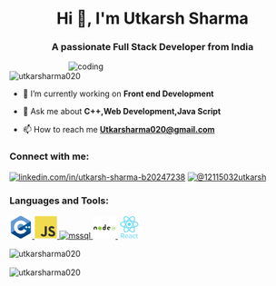 <h1 align="center">Hi 👋, I'm Utkarsh Sharma</h1>
<h3 align="center">A passionate Full Stack Developer from India</h3>
<img align ="right" alt="coding" width="400" src="https://media.tenor.com/m1Mr-khUDVgAAAAC/anime-hacking.gif">


<p align="left"> <img src="https://komarev.com/ghpvc/?username=utkarsharma020&label=Profile%20views&color=0e75b6&style=flat" alt="utkarsharma020" /> </p>

- 🔭 I’m currently working on **Front end Development**

- 💬 Ask me about **C++,Web Development,Java Script**

- 📫 How to reach me **Utkarsharma020@gmail.com**

<h3 align="left">Connect with me:</h3>
<p align="left">
<a href="https://linkedin.com/in/linkedin.com/in/utkarsh-sharma-b20247238" target="blank"><img align="center" src="https://raw.githubusercontent.com/rahuldkjain/github-profile-readme-generator/master/src/images/icons/Social/linked-in-alt.svg" alt="linkedin.com/in/utkarsh-sharma-b20247238" height="30" width="40" /></a>
<a href="https://www.hackerrank.com/@12115032utkarsh" target="blank"><img align="center" src="https://raw.githubusercontent.com/rahuldkjain/github-profile-readme-generator/master/src/images/icons/Social/hackerrank.svg" alt="@12115032utkarsh" height="30" width="40" /></a>
</p>

<h3 align="left">Languages and Tools:</h3>
<p align="left"> <a href="https://www.w3schools.com/cpp/" target="_blank" rel="noreferrer"> <img src="https://raw.githubusercontent.com/devicons/devicon/master/icons/cplusplus/cplusplus-original.svg" alt="cplusplus" width="40" height="40"/> </a> <a href="https://developer.mozilla.org/en-US/docs/Web/JavaScript" target="_blank" rel="noreferrer"> <img src="https://raw.githubusercontent.com/devicons/devicon/master/icons/javascript/javascript-original.svg" alt="javascript" width="40" height="40"/> </a> <a href="https://www.microsoft.com/en-us/sql-server" target="_blank" rel="noreferrer"> <img src="https://www.svgrepo.com/show/303229/microsoft-sql-server-logo.svg" alt="mssql" width="40" height="40"/> </a> <a href="https://nodejs.org" target="_blank" rel="noreferrer"> <img src="https://raw.githubusercontent.com/devicons/devicon/master/icons/nodejs/nodejs-original-wordmark.svg" alt="nodejs" width="40" height="40"/> </a> <a href="https://reactjs.org/" target="_blank" rel="noreferrer"> <img src="https://raw.githubusercontent.com/devicons/devicon/master/icons/react/react-original-wordmark.svg" alt="react" width="40" height="40"/> </a> </p>

<p><img align="center" src="https://github-readme-stats.vercel.app/api/top-langs?username=utkarsharma020&show_icons=true&locale=en&layout=compact" alt="utkarsharma020" /></p>

<p><img align="center" src="https://github-readme-streak-stats.herokuapp.com/?user=utkarsharma020&" alt="utkarsharma020" /></p>
